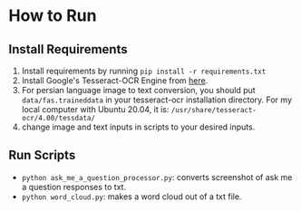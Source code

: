 # How to Run

## Install Requirements
1. Install requirements by running `pip install -r requirements.txt`
2. Install Google's Tesseract-OCR Engine from [here](https://tesseract-ocr.github.io/tessdoc/Installation.html).
3. For persian language image to text conversion, you should put `data/fas.traineddata` in your tesseract-ocr installation directory. For my local computer with Ubuntu 20.04, it is: `/usr/share/tesseract-ocr/4.00/tessdata/`
4. change image and text inputs in scripts to your desired inputs.

## Run Scripts
- `python ask_me_a_question_processor.py`: converts screenshot of ask me a question responses to txt.
- `python word_cloud.py`: makes a word cloud out of a txt file.
